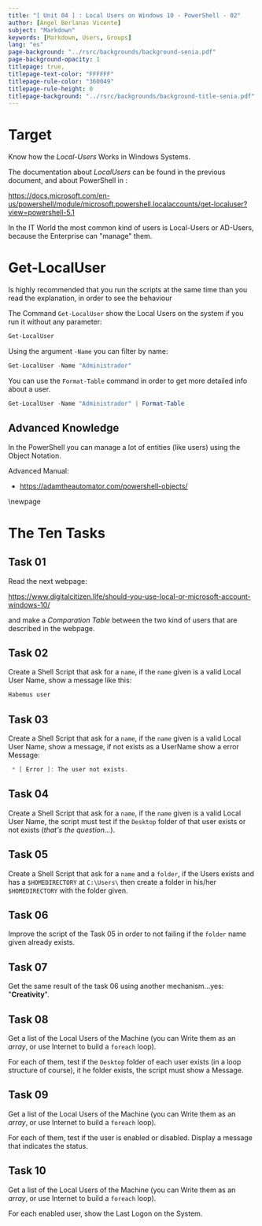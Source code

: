 ```yaml
---
title: "[ Unit 04 ] : Local Users on Windows 10 - PowerShell - 02"
author: [Angel Berlanas Vicente]
subject: "Markdown"
keywords: [Markdown, Users, Groups]
lang: "es"
page-background: "../rsrc/backgrounds/background-senia.pdf"
page-background-opacity: 1
titlepage: true,
titlepage-text-color: "FFFFFF"
titlepage-rule-color: "360049"
titlepage-rule-height: 0
titlepage-background: "../rsrc/backgrounds/background-title-senia.pdf"
---
```


# Target

Know how the *Local-Users* Works in Windows Systems.

The documentation about *LocalUsers* can be found in the previous document, and about PowerShell in :

https://docs.microsoft.com/en-us/powershell/module/microsoft.powershell.localaccounts/get-localuser?view=powershell-5.1

In the IT World the most common kind of users is Local-Users or AD-Users, because the Enterprise can "manage" them.


# Get-LocalUser

Is highly recommended that you run the scripts at the same time than you read the explanation, in order to see the behaviour

The Command `Get-LocalUser` show the Local  Users on the system if you run it without any parameter:

```PowerShell
Get-LocalUser
```
Using the argument `-Name` you can filter by name:

```PowerShell
Get-LocalUser -Name "Administrador"
```

You can use the `Format-Table` command in order to get more detailed info about a user.

```PowerShell
Get-LocalUser -Name "Administrador" | Format-Table
```

## Advanced Knowledge

In the PowerShell you can manage a lot of entities (like users) using the Object Notation. 

Advanced Manual:

 - https://adamtheautomator.com/powershell-objects/

\newpage
# The Ten Tasks

## Task 01

Read the next webpage:

https://www.digitalcitizen.life/should-you-use-local-or-microsoft-account-windows-10/

and make a *Comparation Table* between the two kind of users that are described in the webpage.

## Task 02

Create a Shell Script that ask for a `name`, if the `name` given is a valid Local User Name, show a message like this:

```PowerShell
Habemus user
```

## Task 03

Create a Shell Script that ask for a `name`, if the `name` given is a valid Local User Name, show a message, if not exists as a UserName show a error Message:

```PowerShell
 * [ Error ]: The user not exists.
```

## Task 04

Create a Shell Script that ask for a `name`, if the `name` given is a valid Local User Name, the script must test if the `Desktop` folder of that user exists or not exists (*that's the question...*).

## Task 05

Create a Shell Script that ask for a `name` and a `folder`, if the Users exists and has a `$HOMEDIRECTORY` at `C:\Users\` then create a folder in his/her `$HOMEDIRECTORY` with the folder given.

## Task 06

Improve the script of the Task 05 in order to not failing if the `folder` name given already exists.

## Task 07

Get the same result of the task 06 using another mechanism...yes: "**Creativity**".

## Task 08

Get a list of the Local Users of the Machine (you can Write them as an *array*, or use Internet to build a `foreach` loop).

For each of them, test if the `Desktop` folder of each user exists (in a loop structure of course), it he folder exists, the script must show a Message.

## Task 09

Get a list of the Local Users of the Machine (you can Write them as an *array*, or use Internet to build a `foreach` loop).

For each of them, test if the user is enabled or disabled. Display a message that indicates the status.

## Task 10

Get a list of the Local Users of the Machine (you can Write them as an *array*, or use Internet to build a `foreach` loop).

For each enabled user, show the Last Logon on the System.


